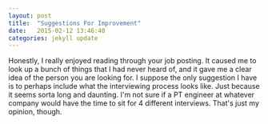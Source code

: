 ```yaml
---
layout: post
title:  "Suggestions For Improvement"
date:   2015-02-12 13:46:40
categories: jekyll update
---
```


Honestly, I really enjoyed reading through your job posting. It caused me to look up a bunch of things that I had never heard of, and it gave me a clear idea of the person you are looking for. I suppose the only suggestion I have is to perhaps include what the interviewing process looks like. Just because it seems sorta long and daunting. I'm not sure if a PT engineer at whatever company would have the time to sit for 4 different interviews. That's just my opinion, though. 
